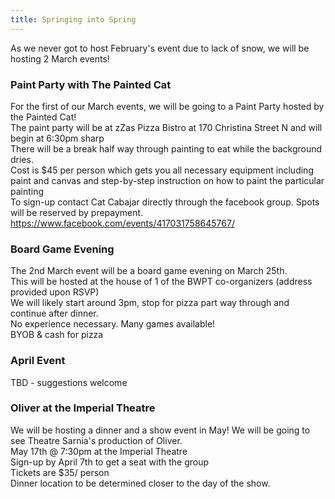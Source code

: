 ```yaml
---
title: Springing into Spring
---
```

As we never got to host February's event due to lack of snow, we will be hosting 2 March events!

### Paint Party with The Painted Cat

For the first of our March events, we will be going to a Paint Party hosted by the Painted Cat!  
The paint party will be at zZas Pizza Bistro at 170 Christina Street N and will begin at 6:30pm sharp  
There will be a break half way through painting to eat while the background dries.  
Cost is $45 per person which gets you all necessary equipment including paint and canvas and step-by-step instruction on how to paint the particular painting  
To sign-up contact Cat Cabajar directly through the facebook group. Spots will be reserved by prepayment.  
<https://www.facebook.com/events/417031758645767/>

### Board Game Evening

The 2nd March event will be a board game evening on March 25th.  
This will be hosted at the house of 1 of the BWPT co-organizers (address provided upon RSVP)  
We will likely start around 3pm, stop for pizza part way through and continue after dinner.  
No experience necessary. Many games available!  
BYOB & cash for pizza

### April Event

TBD - suggestions welcome

### Oliver at the Imperial Theatre

We will be hosting a dinner and a show event in May! We will be going to see Theatre Sarnia's production of Oliver.  
May 17th @ 7:30pm at the Imperial Theatre  
Sign-up by April 7th to get a seat with the group  
Tickets are $35/ person  
Dinner location to be determined closer to the day of the show.
